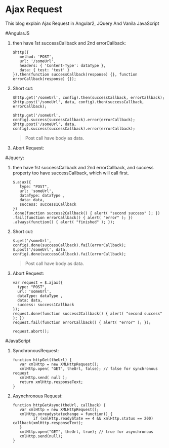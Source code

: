 # Ajax Request

This blog explain Ajax Request in Angular2, JQuery And Vanila JavaScript

#AngularJS

1. then have 1st successCallback and 2nd errorCallback:
   ```
   $http({
      method: 'POST', 
      url: '/someUrl',
      headers: { 'Content-Type': dataType }, 
      data: { test: 'test' }
   }).then(function successCallback(response) {}, function errorCallback(response) {});
   ```

2. Short cut:
   ```
   $http.get('/someUrl', config).then(successCallback, errorCallback); 
   $http.post('/someUrl', data, config).then(successCallback, errorCallback);

   $http.get('/someUrl', config).success(successCallback).error(errorCallback); 
   $http.post('/someUrl', data, config).success(successCallback).error(errorCallback);
   ```
   > Post call have body as data.
   
3. Abort Request:
   

#Jquery:

1. then have 1st successCallback and 2nd errorCallback, and success property too have successCallback, which will call first.
   ```
   $.ajax({
      type: "POST",
      url: 'someUrl', 
      dataType: dataType , 
      data: data, 
      success: success1Callback
   })
   .done(function success2Callback() { alert( "second success" ); })
   .fail(function errorCallback() { alert( "error" ); })
   .always(function() { alert( "finished" ); });
   ```

2. Short cut:
   ```
   $.get('/someUrl', config).done(successCallback).fail(errorCallback); 
   $.post('/someUrl', data, config).done(successCallback).fail(errorCallback);
   ```
   > Post call have body as data.

3. Abort Request:
   ```
   var request = $.ajax({
     type: "POST",
     url: 'someUrl', 
     dataType: dataType , 
     data: data, 
     success: success1Callback
   });
   request.done(function success2Callback() { alert( "second success" ); })
   request.fail(function errorCallback() { alert( "error" ); });
   
   request.abort();
   ```
   
#JavaScript

1. SynchronousRequest:
   ```
   function httpGet(theUrl) { 
      var xmlHttp = new XMLHttpRequest(); 
      xmlHttp.open( "GET", theUrl, false); // false for synchronous request 
      xmlHttp.send( null ); 
      return xmlHttp.responseText; 
   }
   ```

2. Asynchronous Request:
   ```
   function httpGetAsync(theUrl, callback) { 
      var xmlHttp = new XMLHttpRequest(); 
      xmlHttp.onreadystatechange = function() { 
            if (xmlHttp.readyState == 4 && xmlHttp.status == 200) callback(xmlHttp.responseText); 
      } 
      xmlHttp.open("GET", theUrl, true); // true for asynchronous 
      xmlHttp.send(null); 
   }
   ```
